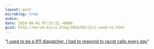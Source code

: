 ```yaml
---
layout: post
microblog: true
audio: 
date: 2018-06-01 07:53:22 +0800
guid: http://kerim.micro.blog/2018/05/31/i-used-to.html
---
```

“[I used to be a 911 dispatcher. I had to respond to racist calls every day](http://www.vox.com/first-person/2018/5/30/17406092/race-911-white-lady-calls-police-on-black-family-bbq-oakland)”
